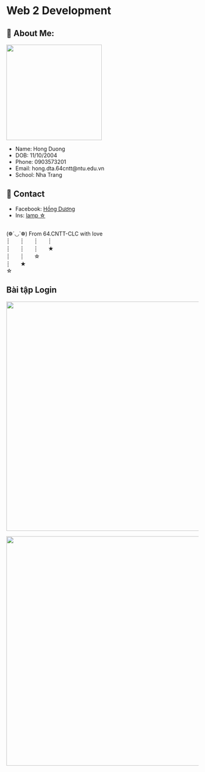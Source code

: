 # Web 2 Development
## 💫 About Me:
<img src="https://github.com/user-attachments/assets/ef8febd2-d1f5-47bd-9895-b3390d0a07a2" width="250"> <br/>
<ul>
  <li>
    Name: Hong Duong
  </li>
  <li>
    DOB: 11/10/2004
  </li>
  <li>
    Phone: 0903573201
  </li>
  <li>
    Email: hong.dta.64cntt@ntu.edu.vn
  </li>
  <li>
    School: Nha Trang 
  </li>
</ul>

## 💫 Contact
<ul>
  <li>
    Facebook: <a href="https://www.facebook.com/vianunreal"> Hồng Dương </a>
  </li>
  <li>
  Ins: <a href="https://www.instagram.com/ppatete_/"> lamp ☆ </a>
  </li>
</ul>
<br/>
(❁´◡`❁) From 64.CNTT-CLC with love
<br>┊　　┊　　┊　　┊
<br>┊　　┊　　┊　　★
<br>┊　　┊　　☆
<br>┊　　★
<br>☆<br>

## Bài tập Login
<img src="https://github.com/user-attachments/assets/394b41b1-cf30-4719-80e0-0da226b1ea9c" width="600"> <br/>


<img src="https://github.com/user-attachments/assets/bfd93c49-2879-4de2-8a26-248ec8b39f5c" width="600"> <br/>



